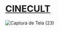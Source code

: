 # <a href="https://viuh9997.github.io/CINECULT/" target="_blank">CINECULT</a>
![Captura de Tela (23)](https://user-images.githubusercontent.com/92545891/208294667-8ddd296c-7250-47cc-bd82-15d9e5310922.png)
